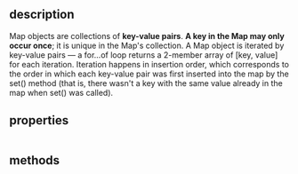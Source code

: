 ## description

Map objects are collections of **key-value pairs**.
**A key in the Map may only occur once**; it is unique in the Map's collection.
A Map object is iterated by key-value pairs — a for...of loop returns a 2-member array of [key, value] for each iteration.
Iteration happens in insertion order, which corresponds to the order in which each key-value pair was first inserted into the map by the set() method (that is, there wasn't a key with the same value already in the map when set() was called).

## properties

```js

```

## methods

```js

```
